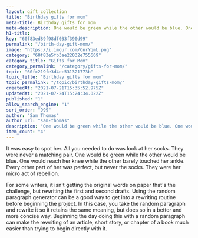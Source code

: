 ```yaml
---
layout: gift_collection
title: "Birthday gifts for mom"
meta-title: Birthday gifts for mom
meta-description: One would be green while the other would be blue. One would reach her knee while the other barely touched her ankle.
h1-title: 
key: "60f83ed89f98df033f390d99"
permalink: "/birth-day-gift-mom/"
image: "https://i.imgur.com/CnrYqmL.png"
category: "60f83e5fb3ae22032e755669"
category_title: "Gifts for Mom"
category_permalink: "/category/gifts-for-mom/"
topic: "60fc219fe3d4ec531321773b"
topic_title: "Birthday gifts for mom"
topic_permalink: "/topic/birthday-gifts-mom/"
createdAt: "2021-07-21T15:35:52.975Z"
updatedAt: "2021-07-24T15:24:34.022Z"
published: "1"
allow_search_engine: "1"
sort_order: "999"
author: "Sam Thomas"
author_url: "sam-thomas"
description: "One would be green while the other would be blue. One would reach her knee while the other barely touched her ankle."
item_count: "4"
---
```


It was easy to spot her. All you needed to do was look at her socks. They were never a matching pair. One would be green while the other would be blue. One would reach her knee while the other barely touched her ankle. Every other part of her was perfect, but never the socks. They were her micro act of rebellion.

For some writers, it isn't getting the original words on paper that's the challenge, but rewriting the first and second drafts. Using the random paragraph generator can be a good way to get into a rewriting routine before beginning the project. In this case, you take the random paragraph and rewrite it so it retains the same meaning, but does so in a better and more concise way. Beginning the day doing this with a random paragraph can make the rewriting of an article, short story, or chapter of a book much easier than trying to begin directly with it.

